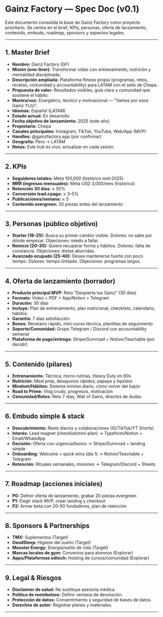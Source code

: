 # Gainz Factory — Spec Doc (v0.1)

Este documento consolida la base de Gainz Factory como proyecto prioritario. Se centra en el brief, KPIs, personas, oferta de lanzamiento, contenido, embudo, roadmap, sponsors y aspectos legales.

---

## 1. Master Brief
- **Nombre:** Gainz Factory (GF)
- **Misión (one-liner):** Transformar vidas con entrenamiento, nutrición y mentalidad disciplinada.
- **Descripción ampliada:** Plataforma fitness propia (programas, retos, recetas, comunidad y accountability) para LATAM con el sello de Chepa.
- **Propuesta de valor:** Resultados visibles, guía clara y comunidad que sostiene el hábito.
- **Mantra/voz:** Energético, técnico y motivacional — "Vamos por esos Gainz YIJU".
- **Idiomas:** Español (LATAM)
- **Estado actual:** En desarrollo
- **Fecha objetivo de lanzamiento:** 2025 (este año)
- **Propietario:** Chepa
- **Canales principales:** Instagram, TikTok, YouTube, Web/App (MVP)
- **Handles:** @gainzfactory.app (por confirmar)
- **Geografía:** Perú → LATAM
- **Notas:** Este hub es vivo; actualizar en cada sesión.

---

## 2. KPIs
- **Seguidores totales:** Meta 100,000 (histórico mid-2025)
- **MRR (ingresos mensuales):** Meta USD 3,000/mes (histórico)
- **Retención 30 días:** ≥ 55%
- **Conversión lead→pago:** ≥ 3–5%
- **Publicaciones/semana:** ≥ 5
- **Contenido evergreen:** 20 piezas antes del lanzamiento

---

## 3. Personas (público objetivo)
- **Starter (18–25):** Busca su primer cambio visible. Dolores: no sabe por dónde empezar. Objeciones: miedo a fallar.
- **Reinicio (20–35):** Quiere recuperar forma y hábitos. Dolores: falta de constancia. Objeciones: dietas aburridas.
- **Avanzado ocupado (25–40):** Desea mantenerse fuerte con poco tiempo. Dolores: tiempo limitado. Objeciones: programas largos.

---

## 4. Oferta de lanzamiento (borrador)
- **Producto principal MVP:** Reto "Despierta tus Gainz" (30 días)
- **Formato:** Video + PDF + App/Notion + Telegram
- **Duración:** 30 días
- **Incluye:** Plan de entrenamiento, plan nutricional, checklists, calendario, hábitos
- **Garantía:** 7 días satisfacción
- **Bonos:** Recetario rápido, mini-curso técnica, plantillas de seguimiento
- **Soporte/Comunidad:** Grupo Telegram / Discord con accountability semanal
- **Plataforma de pago/entrega:** Stripe/Gumroad + Notion/Teachable (por decidir)

---

## 5. Contenido (pilares)
- **Entrenamiento:** Técnica, micro-rutinas, Heavy Duty en 60s
- **Nutrición:** Meal prep, desayunos rápidos, papaya y líquidos
- **Mindset/Hábitos:** Sistema mínimo diario, cómo volver del bajón
- **Road to Prime:** Vlog crudo, progresos, motivación
- **Comunidad/Retos:** Reto 7 días, Wall of Gains, directos de dudas

---

## 6. Embudo simple & stack
- **Descubrimiento:** Reels diarios y colaboraciones (IG/TikTok/YT Shorts)
- **Interés:** Lead magnet (checklist/mini-plan) → Typeform/Notion + Email/WhatsApp
- **Decisión:** Oferta con urgencia/bonos → Stripe/Gumroad + landing simple
- **Onboarding:** Welcome + quick wins (día 1) → Notion/Teachable + Telegram
- **Retención:** Rituales semanales, misiones → Telegram/Discord + Sheets

---

## 7. Roadmap (acciones iniciales)
- **P0:** Definir oferta de lanzamiento, grabar 20 piezas evergreen
- **P1:** Elegir stack MVP, crear landing y checkout
- **P2:** Armar beta con 20–50 fundadores, plan de retención

---

## 8. Sponsors & Partnerships
- **TMX:** Suplementos (Target)
- **GoodSleep:** Higiene del sueño (Target)
- **Monster Energy:** Energía/estilo de vida (Target)
- **Marcas locales de gym:** Convenios para alumnos (Explorar)
- **Apps/Plataformas edtech:** Hosting de cursos/comunidad (Explorar)

---

## 9. Legal & Riesgos
- **Disclaimer de salud:** No sustituye asesoría médica.
- **Política de reembolsos:** Definir ventana de devolución.
- **Protección de datos:** Consentimiento y seguridad de bases de datos.
- **Derechos de autor:** Registrar planes y materiales.

---
